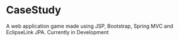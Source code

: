 # CaseStudy
A web application game made using JSP, Bootstrap, Spring MVC and EclipseLink JPA. Currently in Development 
